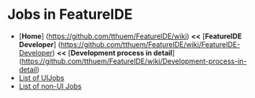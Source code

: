 # Jobs in FeatureIDE

* [**Home**] (https://github.com/tthuem/FeatureIDE/wiki) **<<** [**FeatureIDE Developer**] (https://github.com/tthuem/FeatureIDE/wiki/FeatureIDE-Developer) **<<** [**Development process in detail**] (https://github.com/tthuem/FeatureIDE/wiki/Development-process-in-detail)
* [List of UIJobs](https://github.com/tthuem/FeatureIDE/wiki/List-of-UIJobs)
* [List of non-UI Jobs](https://github.com/tthuem/FeatureIDE/wiki/List-of-non-UI-Jobs)